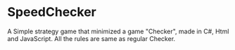 # SpeedChecker
 
A Simple strategy game that minimized a game "Checker", made in C#, Html and JavaScript. All the rules are same as regular Checker. 
